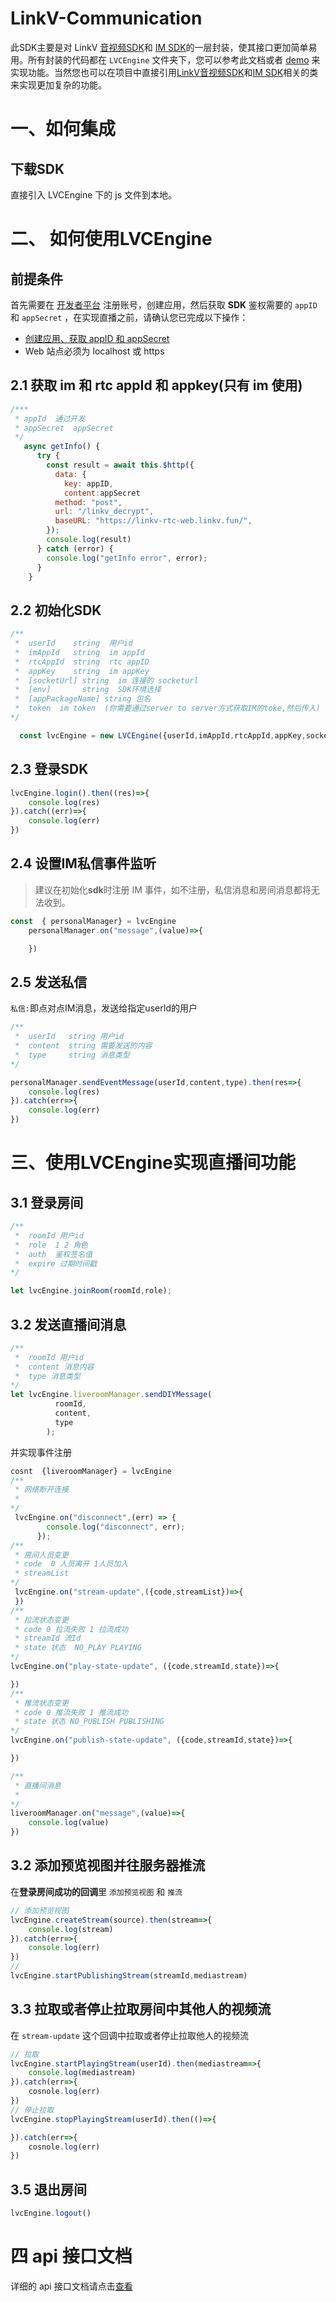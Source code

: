 # LinkV-Communication

此SDK主要是对 LinkV [音视频SDK](https://doc-zh.linkv.sg/web/rtc/api)和 [IM SDK](https://doc-zh.linkv.sg/web/im/api)的一层封装，使其接口更加简单易用。所有封装的代码都在 `LVCEngine` 文件夹下，您可以参考此文档或者 [demo](https://linkv-rtc-web.linkv.fun/) 来实现功能。当然您也可以在项目中直接引用[LinkV音视频SDK](https://doc-zh.linkv.sg/web/rtc/api)和[IM SDK](https://doc-zh.linkv.sg/web/im/api)相关的类来实现更加复杂的功能。

# 一、如何集成

## 下载SDK

直接引入 LVCEngine 下的 js 文件到本地。

# 二、 如何使用LVCEngine

## 前提条件

首先需要在 [开发者平台](https://dev.linkv.sg/) 注册账号，创建应用，然后获取 **SDK** 鉴权需要的 `appID` 和 `appSecret` ，在实现直播之前，请确认您已完成以下操作：

* [创建应用、获取 appID 和 appSecret](https://doc-zh.linkv.sg/platform/info/quick_start)
* Web 站点必须为 localhost 或 https


## 2.1 获取 im 和 rtc appId 和 appkey(只有 im 使用) 
```js
/***
 * appId  通过开发
 * appSecret  appSecret
 */
   async getInfo() {
      try {
        const result = await this.$http({
          data: {
            key: appID,
            content:appSecret
          method: "post",
          url: "/linkv_decrypt",
          baseURL: "https://linkv-rtc-web.linkv.fun/",
        });
        console.log(result)
      } catch (error) {
        console.log("getInfo error", error);
      }
    }
```

## 2.2 初始化SDK

```js
/**
 *  userId    string  用户id
 *  imAppId   string  im appId
 *  rtcAppId  string  rtc appID
 *  appKey    string  im appKey
 *  [socketUrl] string  im 连接的 socketurl 
 *  [env]       string  SDK环境选择
 *  [appPackageName] string 包名
 *  token  im token  (你需要通过server to server方式获取IM的toke,然后传入)
*/

  const lvcEngine = new LVCEngine({userId,imAppId,rtcAppId,appKey,socketUrl,env,appPackageName,type,token})
```
## 2.3 登录SDK

```js
lvcEngine.login().then((res)=>{
    console.log(res)
}).catch((err)=>{
    console.log(err)
})
```

## 2.4 设置IM私信事件监听

> 建议在初始化**sdk**时注册 IM 事件，如不注册，私信消息和房间消息都将无法收到。

```js
const  { personalManager} = lvcEngine
    personalManager.on("message",(value)=>{

    })
```

## 2.5 发送私信

`私信:`即点对点IM消息，发送给指定userId的用户

```js
/**
 *  userId   string 用户id
 *  content  string 需要发送的内容
 *  type     string 消息类型
*/

personalManager.sendEventMessage(userId,content,type).then(res=>{
    console.log(res)
}).catch(err=>{
    console.log(err)
})
```

# 三、使用LVCEngine实现直播间功能

## 3.1 登录房间

```js
/**
 *  roomId 用户id
 *  role  1 2 角色
 *  auth  鉴权签名值
 *  expire 过期时间戳
*/

let lvcEngine.joinRoom(roomId,role);
```

## 3.2 发送直播间消息

```js
/**
 *  roomId 用户id
 *  content 消息内容
 *  type 消息类型
*/
let lvcEngine.liveroomManager.sendDIYMessage(
          roomId,
          content,
          type
        );
```

并实现事件注册

```js
cosnt  {liveroomManager} = lvcEngine
/**
 * 网络断开连接
 * 
*/
 lvcEngine.on("disconnect",(err) => {
        console.log("disconnect", err);
      });
/**
 * 房间人员变更
 * code  0 人员离开 1人员加入 
 * streamList 
*/
 lvcEngine.on("stream-update",({code,streamList})=>{
 })      
/**
 * 拉流状态变更
 * code 0 拉流失败 1 拉流成功
 * streamId 流Id
 * state 状态  NO_PLAY PLAYING
*/
lvcEngine.on("play-state-update", ({code,streamId,state})=>{

})
/**
 * 推流状态变更
 * code 0 推流失败 1 推流成功
 * state 状态 NO_PUBLISH PUBLISHING
*/
lvcEngine.on("publish-state-update", ({code,streamId,state})=>{

})

/**
 * 直播间消息
 * 
*/
liveroomManager.on("message",(value)=>{
    console.log(value)
})

```

## 3.2 添加预览视图并往服务器推流

在**登录房间成功的回调**里 `添加预览视图` 和 `推流`

```js
// 添加预览视图
lvcEngine.createStream(source).then(stream=>{
    console.log(stream)
}).catch(err=>{
    console.log(err)
})
// 
lvcEngine.startPublishingStream(streamId,mediastream)
```

## 3.3 拉取或者停止拉取房间中其他人的视频流

在 `stream-update` 这个回调中拉取或者停止拉取他人的视频流

```js
// 拉取
lvcEngine.startPlayingStream(userId).then(mediastream=>{
    console.log(mediastream)
}).catch(err=>{
    cosnole.log(err)
})
// 停止拉取
lvcEngine.stopPlayingStream(userId).then(()=>{

}).catch(err=>{
    cosnole.log(err)
})
```

## 3.5 退出房间

```js
lvcEngine.logout()
```

# 四 api 接口文档

详细的 api 接口文档请点击[查看](https://doc-zh.linkv.sg/web/chat/api)




